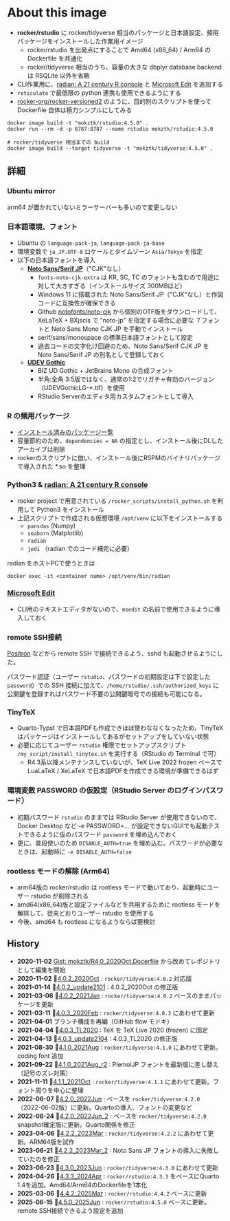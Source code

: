 # About this image

- **rocker/rstudio** に rocker/tidyverse 相当のパッケージと日本語設定、頻用パッケージをインストールした作業用イメージ
    - rocker/rstudio を出発点にすることで Amd64 (x86_64) / Arm64 の Dockerfile を共通化
    - rocker/tidyverse 相当のうち、容量の大きな dbplyr database backend は RSQLite 以外を省略
- CLI作業用に、[radian: A 21 century R console](https://github.com/randy3k/radian) と [Microsoft Edit](https://github.com/microsoft/edit) を追加する
- `reticulate` で最低限の python 連携も使用できるようにする
- [rocker-org/rocker-versioned2](https://github.com/rocker-org/rocker-versioned2) のように、目的別のスクリプトを使って Dockerfile 自体は極力シンプルにしてみる

```
docker image build -t "mokztk/rstudio:4.5.0" .
docker run --rm -d -p 8787:8787 --name rstudio mokztk/rstudio:4.5.0

# rocker/tidyverse 相当までの build
docker image build --target tidyverse -t "mokztk/tidyverse:4.5.0" .
```

## 詳細

### Ubuntu mirror

arm64 が置かれていないミラーサーバーも多いので変更しない

### 日本語環境、フォント

- Ubuntu の `language-pack-ja`, `language-pack-ja-base`
- 環境変数で `ja_JP.UTF-8` ロケールとタイムゾーン `Asia/Tokyo` を指定
- 以下の日本語フォントを導入
    - **[Noto Sans/Serif JP](https://fonts.google.com/noto/fonts)**（"CJK"なし）
        - `fonts-noto-cjk-extra` は KR, SC, TC のフォントも含むので用途に対して大きすぎる（インストールサイズ 300MBほど）
        - Windows 11 に搭載された Noto Sans/Serif JP（"CJK"なし）と作図コードに互換性が確保できる
        - Github [notofonts/noto-cjk](https://github.com/notofonts/noto-cjk) から個別のOTF版をダウンロードして、XeLaTeX + BXjscls で "noto-jp" を指定する場合に必要な ７フォントと Noto Sans Mono CJK JP を手動でインストール
        - serif/sans/monospace の標準日本語フォントとして設定
        - 過去コードの文字化け回避のため、Noto Sans/Serif CJK JP を Noto Sans/Serif JP の別名として登録しておく
    - **[UDEV Gothic](https://github.com/yuru7/udev-gothic)**
        - BIZ UD Gothic + JetBrains Mono の合成フォント
        - 半角:全角 3:5版ではなく、通常の1:2でリガチャ有効のバージョン（UDEVGothicLG-*.ttf）を使用
        - RStudio Serverのエディタ用カスタムフォントとして導入

### R の頻用パッケージ

- [インストール済みのパッケージ一覧](package_list.md)
- 容量節約のため、`dependencies = NA` の指定とし、インストール後にDLしたアーカイブは削除
- rockerのスクリプトに倣い、インストール後にRSPMのバイナリパッケージで導入された *.so を整理

### Python3 & [radian: A 21 century R console](https://github.com/randy3k/radian)

- rocker project で用意されている `/rocker_scripts/install_python.sh` を利用して Python3 をインストール
- 上記スクリプトで作成される仮想環境 `/opt/venv` に以下をインストールする
    - `pansdas` (Numpy)
    - `seaborn` (Matplotlib)
    - `radian`
    - `jedi` （radian でのコード補完に必要）

radian をホストPCで使うときは

```
docker exec -it <container name> /opt/venv/bin/radian
```

### [Microsoft Edit](https://github.com/microsoft/edit)

- CLI用のテキストエディタがないので、`msedit` の名前で使用できるように導入しておく

### remote SSH接続

[Positron](https://positron.posit.co/) などから remote SSH で接続できるよう、sshd も起動させるようにした。

パスワード認証（ユーザー `rstudio`、パスワードの初期設定は下で設定した `password`）での SSH 接続に加えて、`/home/rstudio/.ssh/authorized_keys` に公開鍵を登録すればパスワード不要の公開鍵暗号での接続も可能になる。

### TinyTeX

- Quarto-Typst で日本語PDFも作成できほぼ使わななくなったため、TinyTeX はパッケージはインストールしてあるがセットアップをしていない状態
- 必要に応じてユーザー `rstudio` 権限でセットアップスクリプト `/my_script/install_tinytex.sh` を実行する（RStudio の Terminal で可）
    - R4.3系以降メンテナンスしていないが、TeX Live 2022 frozen ベースで LuaLaTeX / XeLaTeX で日本語PDFを作成できる環境が準備できるはず

### 環境変数 PASSWORD の仮設定（RStudio Server のログインパスワード）

- 初期パスワード `rstudio` のままでは RStudio Server が使用できないので、Docker Desktop など -e PASSWORD=... が設定できないGUIでも起動テストできるように仮のパスワード `password` を埋め込んでおく
- 更に、普段使いのため `DISABLE_AUTH=true` を埋め込む。パスワードが必要なときは、起動時に `-e DISABLE_AUTH=false`

### rootless モードの解除 (Arm64)

- arm64版の rocker/rstudio は rootless モードで動いており、起動時にユーザー rstudio が削除される
- amd64(x86_64)版と設定ファイルなどを共用するために rootless モードを解除して、従来どおりユーザー rstudio を使用する
- 今後、amd64 も rootless になるようならば要検討

## History

- **2020-11-02** [Gist: mokztk/R4.0_2020Oct.Docerfile](https://gist.github.com/mokztk/be9e0d8982fd32987dbb5c9552a9d4a7) から改めてレポジトリとして編集を開始
- **2020-11-02** 🔖[4.0.2_2020Oct](https://github.com/mokztk/RStudio_docker/releases/tag/4.0.2_2020Oct) : `rocker/tidyverse:4.0.2` 対応版 
- **2021-01-14** 🔖[4.0.2_update2101](https://github.com/mokztk/RStudio_docker/releases/tag/4.0.2_update2101) : 4.0.2_2020Oct の修正版 
- **2021-03-06** 🔖[4.0.2_2021Jan](https://github.com/mokztk/RStudio_docker/releases/tag/4.0.2_2021Jan) : `rocker/tidyverse:4.0.2` ベースのままパッケージを更新
- **2021-03-11** 🔖[4.0.3_2020Feb](https://github.com/mokztk/RStudio_docker/releases/tag/4.0.3_2021Feb) : `rocker/tidyverse:4.0.3` にあわせて更新
- **2021-04-01**  ブランチ構成を再編（GitHub flow モドキ）
- **2021-04-04** 🔖[4.0.3_TL2020](https://github.com/mokztk/RStudio_docker/releases/tag/4.0.3_TL2020) : TeX を TeX Live 2020 (frozen) に固定
- **2021-04-13** 🔖[4.0.3_update2104](https://github.com/mokztk/RStudio_docker/releases/tag/4.0.3_update2104) : 4.0.3_TL2020 の修正版
- **2021-08-30** 🔖[4.1.0_2021Aug](https://github.com/mokztk/RStudio_docker/releases/tag/4.1.0_2021Aug) : `rocker/tidyverse:4.1.0` にあわせて更新。coding font 追加
- **2021-09-22** 🔖[4.1.0_2021Aug_r2](https://github.com/mokztk/RStudio_docker/releases/tag/4.1.0_2021Aug_r2) : PlemolJP フォントを最新版に差し替え（記号のズレ対策）
- **2021-11-11** 🔖[4.1.1_2021Oct](https://github.com/mokztk/RStudio_docker/releases/tag/4.1.1_2021Oct) : `rocker/tidyverse:4.1.1` にあわせて更新。フォント周りを中心に整理
- **2022-06-07** 🔖[4.2.0_2022Jun](https://github.com/mokztk/RStudio_docker/releases/tag/4.2.0_2022Jun) : ベースを `rocker/tidyverse:4.2.0` （2022-06-02版）に更新。Quartoの導入、フォントの変更など
- **2022-06-24** 🔖[4.2.0_2022Jun_2](https://github.com/mokztk/RStudio_docker/releases/tag/4.2.0_2022Jun_2) : ベースを `rocker/tidyverse:4.2.0` snapshot確定版に更新。Quarto関係を修正
- **2023-04-06** 🔖[4.2.2_2023Mar](https://github.com/mokztk/RStudio_docker/releases/tag/4.2.2_2023Mar) : `rocker/tidyverse:4.2.2` にあわせて更新。ARM64版を試作
- **2023-06-21** 🔖[4.2.2_2023Mar_2](https://github.com/mokztk/RStudio_docker/releases/tag/4.2.2_2023Mar_2) : Noto Sans JP フォントの導入に失敗していたのを修正
- **2023-06-23** 🔖[4.3.0_2023Jun](https://github.com/mokztk/RStudio_docker/releases/tag/4.3.0_2023Jun) : `rocker/tidyverse:4.3.0` にあわせて更新
- **2024-04-26** 🔖[4.3.3_2024Apr](https://github.com/mokztk/RStudio_docker/releases/tag/4.3.3_2024Apr) : `rocker/rstudio:4.3.3` をベースにQuarto 1.4を追加。Amd64/Arm64のDockerfileを1本化
- **2025-03-06** 🔖[4.4.2_2025Mar](https://github.com/mokztk/RStudio_docker/releases/tag/4.4.2_2025Mar) : `rocker/rstudio:4.4.2` ベースに更新
- **2025-06-15** 🔖[4.5.0_2025Jun](https://github.com/mokztk/RStudio_docker/releases/tag/4.5.0_2025Jun) : `rocker/rstudio:4.5.0` ベースに更新。remote SSH接続できるよう設定を追加
